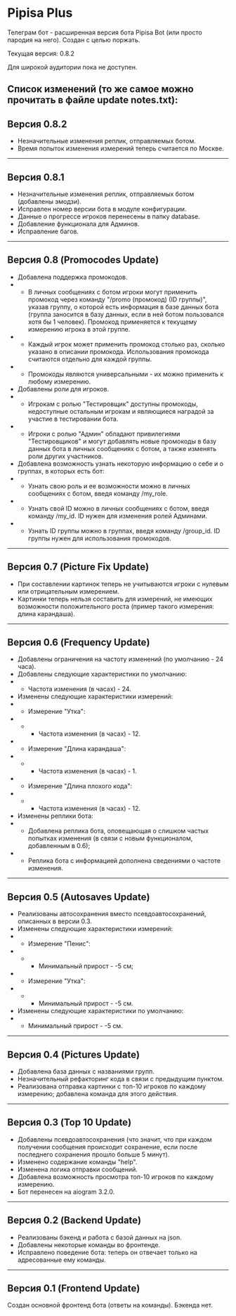 # Pipisa Plus

Телеграм бот - расширенная версия бота Pipisa Bot (или просто пародия на него). Создан с целью поржать.

Текущая версия: 0.8.2

Для широкой аудитории пока не доступен.

Список изменений (то же самое можно прочитать в файле update notes.txt):
------------------------------------------------------------------------------------------------------------------------------
Версия 0.8.2
------------------------------------------------------------------------------------------------------------------------------
- Незначительные изменения реплик, отправляемых ботом.
- Время попыток изменения измерений теперь считается по Москве.
------------------------------------------------------------------------------------------------------------------------------
Версия 0.8.1
------------------------------------------------------------------------------------------------------------------------------
- Незначительные изменения реплик, отправляемых ботом (добавлены эмодзи).
- Исправлен номер версии бота в модуле конфигурации.
- Данные о прогрессе игроков перенесены в папку database.
- Добавление функционала для Админов.
- Исправление багов.
------------------------------------------------------------------------------------------------------------------------------
Версия 0.8 (Promocodes Update)
------------------------------------------------------------------------------------------------------------------------------
- Добавлена поддержка промокодов.
- - В личных сообщениях с ботом игроки могут применить промокод через команду "/promo (промокод) (ID группы)", указав группу, о которой есть информация в базе данных бота (группа заносится в базу данных, если в ней ботом пользовался хотя бы 1 человек). Промокод применяется к текущему измерению игрока в этой группе.
- - Каждый игрок может применить промокод столько раз, сколько указано в описании промокода. Использования промокода считаются отдельно для каждой группы.
- - Промокоды являются универсальными - их можно применить к любому измерению.
- Добавлены роли для игроков.
- - Игрокам с ролью "Тестировщик" доступны промокоды, недоступные остальным игрокам и являющиеся наградой за участие в тестировании бота.
- - Игроки с ролью "Админ" обладают привилегиями "Тестировщиков" и могут добавлять новые промокоды в базу данных бота в личных сообщениях с ботом, а также изменять роли других участников.
- Добавлена возможность узнать некоторую информацию о себе и о группах, в которых есть бот:
- - Узнать свою роль и ее возможности можно в личных сообщениях с ботом, введя команду /my_role.
- - Узнать свой ID можно в личных сообщениях с ботом, введя команду /my_id. ID нужен для изменения ролей Админами.
- - Узнать ID группы можно в группах, введя команду /group_id. ID группы нужен для использования промокодов.
------------------------------------------------------------------------------------------------------------------------------
Версия 0.7 (Picture Fix Update)
------------------------------------------------------------------------------------------------------------------------------
- При составлении картинок теперь не учитываются игроки с нулевым или отрицательным измерением.
- Картинки теперь нельзя составить для измерений, не имеющих возможности положительного роста (пример такого измерения: длина карандаша).
------------------------------------------------------------------------------------------------------------------------------
Версия 0.6 (Frequency Update)
------------------------------------------------------------------------------------------------------------------------------
- Добавлены ограничения на частоту изменений (по умолчанию - 24 часа).
- Добавлены следующие характеристики по умолчанию:
- - Частота изменения (в часах) - 24.
- Изменены следующие характеристики измерений:
- - Измерение "Утка":
- - - Частота изменения (в часах) - 12.
- - Измерение "Длина карандаша":
- - - Частота изменения (в часах) - 1.
- - Измерение "Длина плохого кода":
- - - Частота изменения (в часах) - 12.
- Изменены реплики бота:
- - Добавлена реплика бота, оповещающая о слишком частых попытках изменения (в связи с новым функционалом, добавленным в 0.6);
- - Реплика бота с информацией дополнена сведениями о частоте изменения.
------------------------------------------------------------------------------------------------------------------------------
Версия 0.5 (Autosaves Update)
------------------------------------------------------------------------------------------------------------------------------
- Реализованы автосохранения вместо псевдоавтосохранений, описанных в версии 0.3.
- Изменены следующие характеристики измерений:
- - Измерение "Пенис":
- - - Минимальный прирост - -5 см;
- - Измерение "Утка":
- - - Минимальный прирост - -5 см.
- Изменены следующие характеристики по умолчанию:
- - Минимальный прирост - -5 см.
------------------------------------------------------------------------------------------------------------------------------
Версия 0.4 (Pictures Update)
------------------------------------------------------------------------------------------------------------------------------
- Добавлена база данных с названиями групп.
- Незначительный рефакторинг кода в связи с предыдущим пунктом.
- Реализована отправка картинки с топ-10 игроков по каждому измерению; добавлена команда для этого действия.
------------------------------------------------------------------------------------------------------------------------------
Версия 0.3 (Top 10 Update)
------------------------------------------------------------------------------------------------------------------------------
- Добавлены псевдоавтосохранения (что значит, что при каждом получении сообщения происходит сохранение, если после последнего сохранения прошло больше 5 минут).
- Изменено содержание команды "help".
- Изменена логика отправки сообщений.
- Добавлена возможность просмотра топ-10 игроков по каждому измерению.
- Бот перенесен на aiogram 3.2.0.
------------------------------------------------------------------------------------------------------------------------------
Версия 0.2 (Backend Update)
------------------------------------------------------------------------------------------------------------------------------
- Реализованы бэкенд и работа с базой данных на json. 
- Добавлены некоторые команды во фронтенде.
- Исправлено поведение бота: теперь он отвечает только на адресованные ему команды.
------------------------------------------------------------------------------------------------------------------------------
Версия 0.1 (Frontend Update)
------------------------------------------------------------------------------------------------------------------------------
Создан основной фронтенд бота (ответы на команды). Бэкенда нет.
